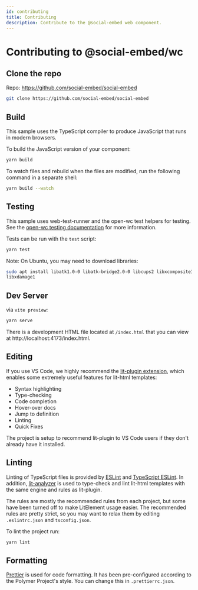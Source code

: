 ```yaml
---
id: contributing
title: Contributing
description: Contribute to the @social-embed web component.
---
```


# Contributing to @social-embed/wc

## Clone the repo

Repo: https://github.com/social-embed/social-embed

```bash
git clone https://github.com/social-embed/social-embed
```

## Build

This sample uses the TypeScript compiler to produce JavaScript that runs in modern browsers.

To build the JavaScript version of your component:

```bash
yarn build
```

To watch files and rebuild when the files are modified, run the following command in a separate shell:

```bash
yarn build --watch
```

## Testing

This sample uses web-test-runner and the open-wc test helpers for testing. See the [open-wc testing documentation](https://open-wc.org/testing/testing.html) for more information.

Tests can be run with the `test` script:

```bash
yarn test
```

Note: On Ubuntu, you may need to download libraries:

```bash
sudo apt install libatk1.0-0 libatk-bridge2.0-0 libcups2 libxcomposite1
libxdamage1
```

## Dev Server

via `vite preview`:

```bash
yarn serve
```

There is a development HTML file located at `/index.html` that you can view at http://localhost:4173/index.html.

## Editing

If you use VS Code, we highly recommend the [lit-plugin extension](https://marketplace.visualstudio.com/items?itemName=runem.lit-plugin), which enables some extremely useful features for lit-html templates:

- Syntax highlighting
- Type-checking
- Code completion
- Hover-over docs
- Jump to definition
- Linting
- Quick Fixes

The project is setup to recommend lit-plugin to VS Code users if they don't already have it installed.

## Linting

Linting of TypeScript files is provided by [ESLint](https://eslint.org) and [TypeScript ESLint](https://github.com/typescript-eslint/typescript-eslint). In addition, [lit-analyzer](https://www.npmjs.com/package/lit-analyzer) is used to type-check and lint lit-html templates with the same engine and rules as lit-plugin.

The rules are mostly the recommended rules from each project, but some have been turned off to make LitElement usage easier. The recommended rules are pretty strict, so you may want to relax them by editing `.eslintrc.json` and `tsconfig.json`.

To lint the project run:

```bash
yarn lint
```

## Formatting

[Prettier](https://prettier.io/) is used for code formatting. It has been pre-configured according to the Polymer Project's style. You can change this in `.prettierrc.json`.
